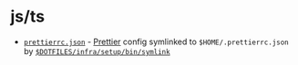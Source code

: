 # js/ts

- [`prettierrc.json`](./prettierrc.json) - [Prettier](https://prettier.io) config symlinked to `$HOME/.prettierrc.json` by [`$DOTFILES/infra/setup/bin/symlink`](../../infra/setup/bin/symlink)

